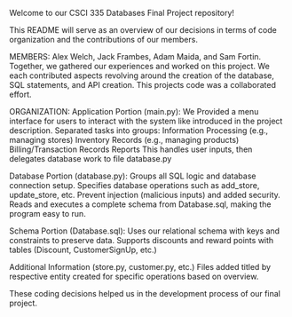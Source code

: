 Welcome to our CSCI 335 Databases Final Project repository!

This README will serve as an overview of our decisions in terms of code organization and the contributions of our members.

MEMBERS:
Alex Welch, Jack Frambes, Adam Maida, and Sam Fortin. Together, we gathered our experiences and worked on this project.
We each contributed aspects revolving around the creation of the database, SQL statements, and API creation. This projects
code was a collaborated effort.

ORGANIZATION:
Application Portion (main.py):
  We Provided a menu interface for users to interact with the system like introduced in the project description.
  Separated tasks into groups:
    Information Processing (e.g., managing stores)
    Inventory Records (e.g., managing products)
    Billing/Transaction Records
    Reports
  This handles user inputs, then delegates database work to file database.py

Database Portion (database.py):
  Groups all SQL logic and database connection setup.
  Specifies database operations such as add_store, update_store, etc.
  Prevent injection (malicious inputs) and added security.
  Reads and executes a complete schema from Database.sql, making the program easy to run.

Schema Portion (Database.sql):
  Uses our relational schema with keys and constraints to preserve data.
  Supports discounts and reward points with tables (Discount, CustomerSignUp, etc.)

Additional Information (store.py, customer.py, etc.)
  Files added titled by respective entity created for specific operations based on overview.

These coding decisions helped us in the development process of our final project.
  
